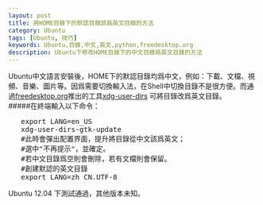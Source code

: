 ```yaml
---
layout: post
title: 將HOME目錄下的默認目錄該爲英文目錄的方法
category: Ubuntu
tags: [Ubuntu, 技巧]
keywords: Ubuntu,目錄,中文,英文,python,freedesktop.org
description: Ubuntu下修改HOME目錄下的中文目錄爲英文目錄的方法
---
```


Ubuntu中文語言安裝後，HOME下的默認目錄均爲中文，例如：下載、文檔、視頻、音樂、圖片等。因爲需要切換輸入法，在Shell中切換目錄不是很方便。而通過[freedesktop.org][1]推出的工具[xdg-user-dirs][2] 可將目錄改爲英文目錄。    
#####在終端輸入以下命令：
<pre class="prettyprint linenums">
   export LANG=en_US
   xdg-user-dirs-gtk-update
   #此時會彈出配置界面，提升將目錄從中文該爲英文；
   #選中"不再提示"，並確定。
   #若中文目錄爲空則會刪除，若有文檔則會保留。
   #創建默認的英文目錄
   export LANG=zh_CN.UTF-8
</pre>
Ubuntu 12.04 下測試通過，其他版本未知。

[1]: http://www.freedesktop.org/
[2]: http://www.freedesktop.org/wiki/Software/xdg-user-dirs
